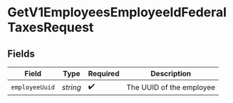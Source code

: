 # GetV1EmployeesEmployeeIdFederalTaxesRequest


## Fields

| Field                    | Type                     | Required                 | Description              |
| ------------------------ | ------------------------ | ------------------------ | ------------------------ |
| `employeeUuid`           | *string*                 | :heavy_check_mark:       | The UUID of the employee |